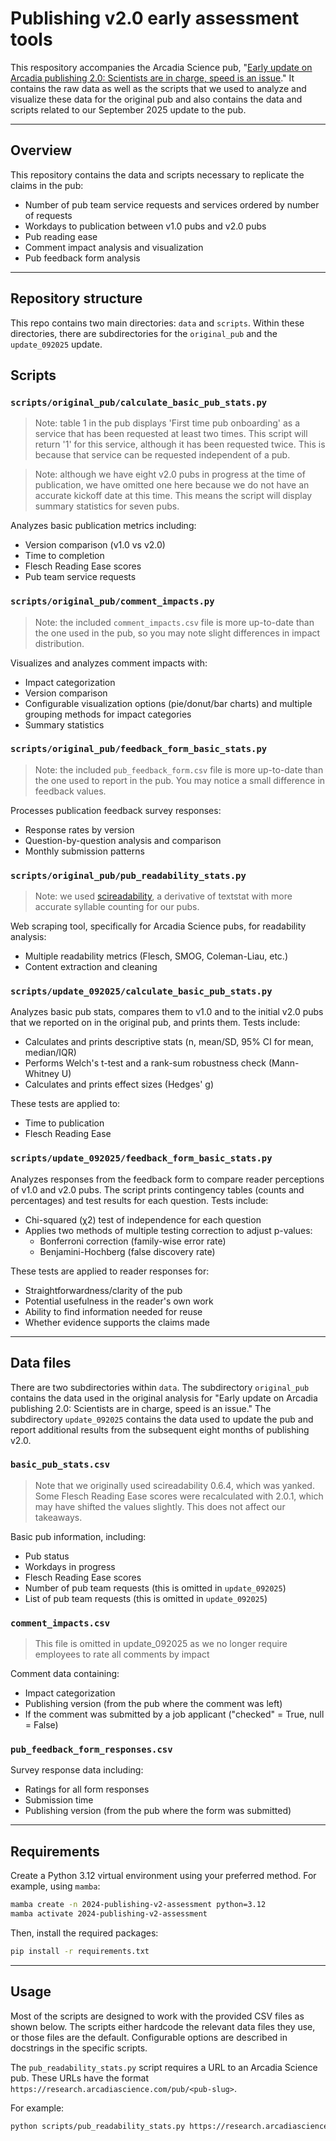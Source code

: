 # Publishing v2.0 early assessment tools

This respository accompanies the Arcadia Science pub, "[Early update on Arcadia publishing 2.0: Scientists are in charge, speed is an issue](https://doi.org/10.57844/arcadia-2a89-51c1)."
It contains the raw data as well as the scripts that we used to analyze and visualize these data for the original pub
and also contains the data and scripts related to our September 2025 update to the pub.

***

## Overview

This repository contains the data and scripts necessary to replicate the claims in the pub:

- Number of pub team service requests and services ordered by number of requests
- Workdays to publication between v1.0 pubs and v2.0 pubs
- Pub reading ease
- Comment impact analysis and visualization
- Pub feedback form analysis

***

## Repository structure
This repo contains two main directories: `data` and `scripts`. Within these directories, there are subdirectories for the
`original_pub` and the `update_092025` update.

## Scripts

### `scripts/original_pub/calculate_basic_pub_stats.py`

> Note: table 1 in the pub displays 'First time pub onboarding' as a service that has been requested at least two times.
> This script will return '1' for this service, although it has been requested twice. This is because that service can be
> requested independent of a pub.

> Note: although we have eight v2.0 pubs in progress at the time of publication, we have omitted one here because we do not have an accurate kickoff date at this time. This means the script will display summary statistics for seven pubs.

Analyzes basic publication metrics including:
- Version comparison (v1.0 vs v2.0)
- Time to completion
- Flesch Reading Ease scores
- Pub team service requests

### `scripts/original_pub/comment_impacts.py`

> Note: the included `comment_impacts.csv` file is more up-to-date than the one used in the pub, so you may note slight differences in impact distribution.

Visualizes and analyzes comment impacts with:
- Impact categorization
- Version comparison
- Configurable visualization options (pie/donut/bar charts) and multiple grouping methods for impact categories
- Summary statistics

### `scripts/original_pub/feedback_form_basic_stats.py`

> Note: the included `pub_feedback_form.csv` file is more up-to-date than the one used to report in the pub. You may notice a small difference in feedback values.

Processes publication feedback survey responses:
- Response rates by version
- Question-by-question analysis and comparison
- Monthly submission patterns

### `scripts/original_pub/pub_readability_stats.py`

>Note: we used [scireadability](https://github.com/robert-roth/scireadability), a derivative of textstat with more accurate syllable counting for our pubs.

Web scraping tool, specifically for Arcadia Science pubs, for readability analysis:
- Multiple readability metrics (Flesch, SMOG, Coleman-Liau, etc.)
- Content extraction and cleaning

### `scripts/update_092025/calculate_basic_pub_stats.py`

Analyzes basic pub stats, compares them to v1.0 and to the initial v2.0 pubs that we reported on in the original pub, and prints them. Tests include:
- Calculates and prints descriptive stats (n, mean/SD, 95% CI for mean, median/IQR)
- Performs Welch's t-test and a rank-sum robustness check (Mann-Whitney U)
- Calculates and prints effect sizes (Hedges' g)

These tests are applied to:

- Time to publication
- Flesch Reading Ease

### `scripts/update_092025/feedback_form_basic_stats.py`
Analyzes responses from the feedback form to compare reader perceptions of v1.0 and v2.0 pubs. The script prints contingency tables (counts and percentages) and test results for each question. Tests include:

- Chi-squared (χ2) test of independence for each question
- Applies two methods of multiple testing correction to adjust p-values:
  - Bonferroni correction (family-wise error rate)
  - Benjamini-Hochberg (false discovery rate)

These tests are applied to reader responses for:
- Straightforwardness/clarity of the pub
- Potential usefulness in the reader's own work
- Ability to find information needed for reuse
- Whether evidence supports the claims made

***

## Data files

There are two subdirectories within `data`. The subdirectory `original_pub` contains the data
used in the original analysis for "Early update on Arcadia publishing 2.0: Scientists are in charge, speed is an issue." 
The subdirectory `update_092025` contains the data used to update the pub and report additional results from the subsequent eight
months of publishing v2.0.

### `basic_pub_stats.csv`

> Note that we originally used scireadability 0.6.4, which was yanked. Some Flesch Reading Ease scores were recalculated with 
> 2.0.1, which may have shifted the values slightly. This does not affect our takeaways.

Basic pub information, including:
- Pub status
- Workdays in progress
- Flesch Reading Ease scores
- Number of pub team requests (this is omitted in `update_092025`)
- List of pub team requests (this is omitted in `update_092025`)

### `comment_impacts.csv`
> This file is omitted in update_092025 as we no longer require employees to rate all comments by impact

Comment data containing:
- Impact categorization
- Publishing version (from the pub where the comment was left)
- If the comment was submitted by a job applicant ("checked" = True, null = False)

### `pub_feedback_form_responses.csv`

Survey response data including:
- Ratings for all form responses
- Submission time
- Publishing version (from the pub where the form was submitted)

***

## Requirements

Create a Python 3.12 virtual environment using your preferred method. For example, using `mamba`:

```sh
mamba create -n 2024-publishing-v2-assessment python=3.12
mamba activate 2024-publishing-v2-assessment
```

Then, install the required packages:

```sh
pip install -r requirements.txt
```

***

## Usage

Most of the scripts are designed to work with the provided CSV files as shown below. The scripts either hardcode the relevant data files they use, or those files are the default. Configurable options are described in docstrings in the specific scripts.

The `pub_readability_stats.py` script requires a URL to an Arcadia Science pub. 
These URLs have the format `https://research.arcadiascience.com/pub/<pub-slug>`.

For example:

```sh
python scripts/pub_readability_stats.py https://research.arcadiascience.com/pub/method-circular-dna-id
```
